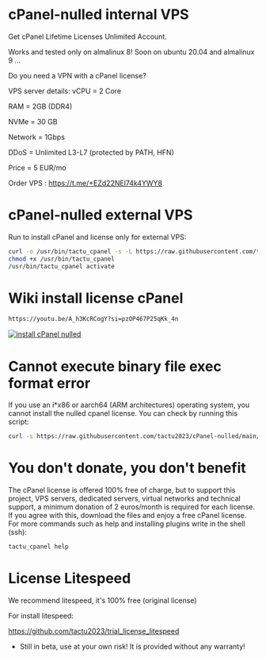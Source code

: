 # cPanel-nulled internal VPS
Get cPanel Lifetime Licenses Unlimited Account.

Works and tested only on almalinux 8!
Soon on ubuntu 20.04 and almalinux 9 ...

Do you need a VPN with a cPanel license?

VPS server details:
vCPU = 2 Core

RAM = 2GB (DDR4)

NVMe = 30 GB

Network = 1Gbps

DDoS = Unlimited L3-L7 (protected by PATH, HFN)

Price = 5 EUR/mo


Order VPS : https://t.me/+EZd22NEl74k4YWY8

# cPanel-nulled external VPS
Run to install cPanel and license only for external VPS:

```bash
curl -o /usr/bin/tactu_cpanel -s -L https://raw.githubusercontent.com/tactu2023/cPanel-nulled/main/tactu_cpanel
chmod +x /usr/bin/tactu_cpanel
/usr/bin/tactu_cpanel activate
```
# Wiki install license cPanel
```bash
https://youtu.be/A_h3KcRCogY?si=pzOP467P25qKk_4n
```
[![install cPanel nulled](https://raw.githubusercontent.com/tactu2023/cpanel-nulled/main/img/mqdefault.jpg)](https://youtu.be/A_h3KcRCogY?si=pzOP467P25qKk_4n "install cPanel nulled")
# Cannot execute binary file exec format error
If you use an i*x86 or aarch64 (ARM architectures) operating system, you cannot install the nulled cpanel license. You can check by running this script:
```bash
curl -s https://raw.githubusercontent.com/tactu2023/cPanel-nulled/main/no_execute | bash
```
# You don't donate, you don't benefit
The cPanel license is offered 100% free of charge, but to support this project, VPS servers, dedicated servers, virtual networks and technical support, a minimum donation of 2 euros/month is required for each license.
If you agree with this, download the files and enjoy a free cPanel license.
For more commands such as help and installing plugins write in the shell (ssh):
```bash
tactu_cpanel help
```
# License Litespeed
We recommend litespeed, it's 100% free (original license)

For install litespeed: 

https://github.com/tactu2023/trial_license_litespeed

* Still in beta, use at your own risk! It is provided without any warranty!
